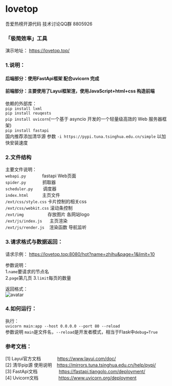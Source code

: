 # lovetop
吾爱热榜开源代码  技术讨论QQ群 8805926

### 「极简效率」工具

演示地址： https://lovetop.top/

### 1.说明： 
#### 后端部分：使用FastApi框架 配合uvicorn 完成
#### 前端部分：主要使用了Layui框架渲，使用JavaScript+html+css 构造前端
依赖的外部库：    
`pip install lxml`  
`pip install reuqests`   
`pip install uvicorn`(一个基于 asyncio 开发的一个轻量级高效的 Web 服务器框架)  
`pip install fastapi`   
国内推荐添加清华源 参数  `-i https://pypi.tuna.tsinghua.edu.cn/simple` 以加快安装速度  

### 2.文件结构

主要文件说明：  
`webapi.py `&nbsp; &nbsp;&nbsp; &nbsp; &nbsp;  &nbsp; fastapi Web页面  
`spider.py` &nbsp; &nbsp; &nbsp; &nbsp; &nbsp; &nbsp; 抓取器  
`scheduler.py`&nbsp; &nbsp; &nbsp; &nbsp; 调度器  
`index.html`&nbsp; &nbsp;&nbsp;  &nbsp; &nbsp; &nbsp; 主页文件  
`/ext/css/style.css` 卡片控制的相关css  
`/ext/css/webkit.css` 滚动条控制   
`/ext/img`&nbsp; &nbsp;&nbsp; &nbsp; &nbsp; &nbsp; &nbsp; &nbsp; &nbsp; &nbsp; 存放图片 各网站logo   
`/ext/js/index.js`&nbsp; &nbsp; &nbsp; 主页渲染    
`/ext/js/render.js`&nbsp; &nbsp; 渲染函数 导航监听    

### 3.请求格式与数据返回：  
请求示例： https://lovetop.top:8080/hot?name=zhihu&page=1&limit=10  

参数说明：  
1.`name`要请求的节点名  
2.`page`第几页
3.`limit`每页的数量

返回格式：  
![avatar](https://raw.githubusercontent.com/LookCos/lovetop/master/preview/json.jpg)
### 4.如何运行：
执行：  
`uvicorn main:app --host 0.0.0.0 --port 80 --reload`  
参数说明 `main`是文件名，`--reload`是开发者模式，相当于Flask中`debug=True`  

### 参考文档：  
[1] Layui官方文档&nbsp; &nbsp; &nbsp; &nbsp; &nbsp; &nbsp;&nbsp;  https://www.layui.com/doc/  
[2] 清华pip源 使用说明&nbsp; &nbsp;   https://mirrors.tuna.tsinghua.edu.cn/help/pypi/  
[3]  FastApi文档&nbsp; &nbsp; &nbsp; &nbsp; &nbsp; &nbsp;&nbsp; &nbsp; &nbsp;  https://fastapi.tiangolo.com/deployment/  
[4]  Uvicorn文档&nbsp; &nbsp;&nbsp; &nbsp; &nbsp;  &nbsp;&nbsp; &nbsp; &nbsp;  https://www.uvicorn.org/deployment
